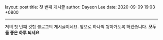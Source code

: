 layout: post
title: 첫 번째 게시글
author: Dayeon Lee
date: 2020-09-09 19:03 +0800

--------------
저의 첫 번째 깃헙 블로그의 게시글이네요. 
앞으로 하나씩 쌓아가도록 하겠습니다. 
**모두들 좋은 하루 되세요**

